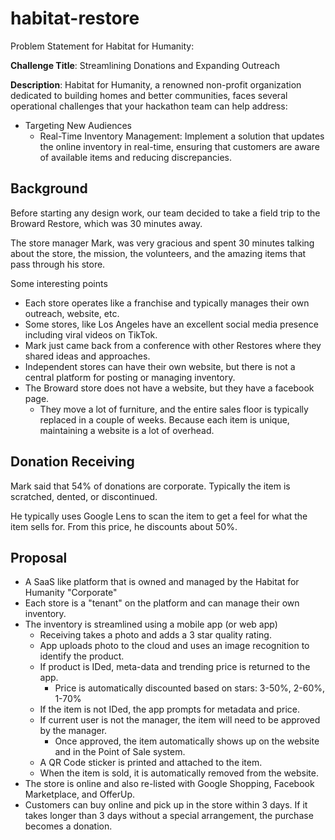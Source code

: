 # habitat-restore

Problem Statement for Habitat for Humanity:

**Challenge Title**: Streamlining Donations and Expanding Outreach

**Description**: Habitat for Humanity, a renowned non-profit organization dedicated to building homes and better communities, faces several operational challenges that your hackathon team can help address:

- Targeting New Audiences
  - Real-Time Inventory Management: Implement a solution that updates the online inventory in real-time, ensuring that customers are aware of available items and reducing discrepancies.

## Background

Before starting any design work, our team decided to take a field trip to the Broward Restore, which was 30 minutes away.

The store manager Mark, was very gracious and spent 30 minutes talking about the store, the mission, the volunteers, and the amazing items that pass through his store.

Some interesting points

- Each store operates like a franchise and typically manages their own outreach, website, etc.
- Some stores, like Los Angeles have an excellent social media presence including viral videos on TikTok.
- Mark just came back from a conference with other Restores where they shared ideas and approaches.
- Independent stores can have their own website, but there is not a central platform for posting or managing inventory.
- The Broward store does not have a website, but they have a facebook page.
  - They move a lot of furniture, and the entire sales floor is typically replaced in a couple of weeks. Because each item is unique, maintaining a website is a lot of overhead.

## Donation Receiving

Mark said that 54% of donations are corporate. Typically the item is scratched, dented, or discontinued.

He typically uses Google Lens to scan the item to get a feel for what the item sells for. From this price, he discounts about 50%.

## Proposal

- A SaaS like platform that is owned and managed by the Habitat for Humanity "Corporate"
- Each store is a "tenant" on the platform and can manage their own inventory.
- The inventory is streamlined using a mobile app (or web app)
  - Receiving takes a photo and adds a 3 star quality rating.
  - App uploads photo to the cloud and uses an image recognition to identify the product.
  - If product is IDed, meta-data and trending price is returned to the app.
    - Price is automatically discounted based on stars: 3-50%, 2-60%, 1-70%
  - If the item is not IDed, the app prompts for metadata and price.
  - If current user is not the manager, the item will need to be approved by the manager.
    - Once approved, the item automatically shows up on the website and in the Point of Sale system.
  - A QR Code sticker is printed and attached to the item.
  - When the item is sold, it is automatically removed from the website.
- The store is online and also re-listed with Google Shopping, Facebook Marketplace, and OfferUp.
- Customers can buy online and pick up in the store within 3 days. If it takes longer than 3 days without a special arrangement, the purchase becomes a donation.
